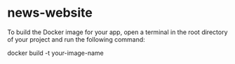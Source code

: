 # news-website
 



To build the Docker image for your app, open a terminal in the root directory of your project and run the following command:

docker build -t your-image-name